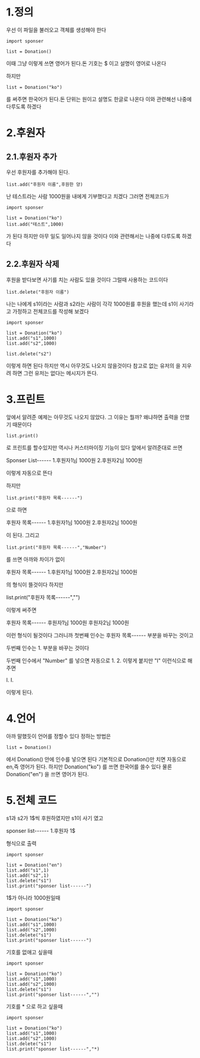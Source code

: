 # 1.정의
우선 이 파일을 불러오고
객체를 생성해야 한다

	import sponser
	
	list = Donation()
	
이때 그냥 이렇게 쓰면
영어가 된다.돈 기호는 $ 이고 설명이 영어로 나온다

하지만

	list = Donation("ko")
	
를 써주면
한국어가 된다.돈 단위는 원이고 설명도 한글로 나온다
이와 관련해선 나중에 다루도록 하겠다

# 2.후원자
## 2.1.후원자 추가
우선 후원자를 추가해야 된다.

	list.add("후원자 이름",후원한 양)

난 테스트라는 사람 1000원을 내에게 기부했다고 치겠다
그러면 전체코드가

	import sponser
	
	list = Donation("ko")
	list.add("테스트",1000)

가 된다 하지만 아무 일도 일어나지 않을 것이다
이와 관련해서는 나중에 다루도록 하겠다
## 2.2.후원자 삭제
후원을 받다보면 사기를 치는 사람도 있을 것이다
그럴때 사용하는 코드이다

	list.delete("후원자 이름")

나는 나에게 s1이라는 사람과 s2라는 사람이 각각 1000원를 후원을 했는데
s1이 사기라고 가정하고 전체코드를 작성해 보겠다

	import sponser
	
	list = Donation("ko")
	list.add("s1",1000)
	list.add("s2",1000)
	
	list.delete("s2")

이렇게 하면 된다
하지만 역시 아무것도 나오지 않을것이다
참고로 없는 유저의 을 지우려 하면
그런 유저는 없다는 메시지가 뜬다.
# 3.프린트
앞에서 알려준 예제는 아무것도 나오지 않았다.
그 이유는 뭘까?
왜냐하면 출력을 안했기 때문이다

	list.print()

로 프린트를 할수있지만 역시나
커스터마이징 기능이 있다
앞에서 알려준대로 쓰면

Sponser List------
1.후원자1님 1000원
2.후원자2님 1000원

이렇게 자동으로 뜬다

하지만 

	list.print("후원자 목록------")

으로 하면

후원자 목록------
1.후원자1님 1000원
2.후원자2님 1000원

이 된다.
그리고

	list.print("후원자 목록------","Number")

를 쓰면 아까와 차이가 없이

후원자 목록------
1.후원자1님 1000원
2.후원자2님 1000원

의 형식이 뜰것이다
하지만

list.print("후원자 목록------","")

이렇게 써주면

후원자 목록------
후원자1님 1000원
후원자2님 1000원

이런 형식이 될것이다
그러니까 첫번째 인수는
후원자 목록------ 
부분을 바꾸는 것이고

두번째 인수는
1.
부분을 바꾸는 것이다

두번째 인수에서 "Number"
를 넣으면 자동으로
1.
2.
이렇게 붙지만
"I"
이런식으로 해주면

I.
I.

이렇게 된다.
# 4.언어
아까 말했듯이
언어를 정할수 있다
정하는 방법은

	list = Donation()

에서 Donation()
안에 인수를 넣으면 된다
기본적으로 Donation()만 치면
자동으로 en,즉 영어가 된다.
하지만 Donation("ko")
를 쓰면 한국어를 쓸수 있다
물론 Donation("en")
을 쓰면 영어가 된다.

# 5.전체 코드
s1과 s2가 1$씩 후원하였지만 s1이 사기
였고

sponser list------
1.후원자 1$

형식으로 출력

	import sponser
	
	list = Donation("en")
	list.add("s1",1)
	list.add("s2",1)
	list.delete("s1")
	list.print("sponser list------")

1$가 아니라 1000원일때

	import sponser
	
	list = Donation("ko")
	list.add("s1",1000)
	list.add("s2",1000)
	list.delete("s1")
	list.print("sponser list------")

기호를 없애고 싶을때

	import sponser
	
	list = Donation("ko")
	list.add("s1",1000)
	list.add("s2",1000)
	list.delete("s1")
	list.print("sponser list------","")

기호를 * 으로 하고 싶을때

	import sponser
	
	list = Donation("ko")
	list.add("s1",1000)
	list.add("s2",1000)
	list.delete("s1")
	list.print("sponser list------","*)





	
	
